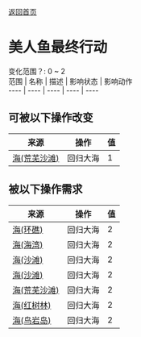 [返回首页](index.md)  
# 美人鱼最终行动  
变化范围？: 0 ~ 2  
范围  |  名称  |  描述  |  影响状态  |  影响动作  
----  |  ----  |  ----  |  ----  |  ----  
## 可被以下操作改变  
来源  |  操作  |  值  
----  |  ----  |  ----  
[海(荒芜沙滩)](Sea_DesolateBeach.md)  |  回归大海  |  1  
## 被以下操作需求  
来源  |  操作  |  值  
----  |  ----  |  ----  
[海(环礁)](Sea_Atoll.md)  |  回归大海  |  2  
[海(海湾)](Sea_Bay.md)  |  回归大海  |  2  
[海(沙滩)](Sea_Beach.md)  |  回归大海  |  2  
[海(沙滩)](Sea_Cove.md)  |  回归大海  |  2  
[海(荒芜沙滩)](Sea_DesolateBeach.md)  |  回归大海  |  2  
[海(红树林)](Sea_Mangroves.md)  |  回归大海  |  2  
[海(鸟岩岛)](Sea_Rocks.md)  |  回归大海  |  2  
